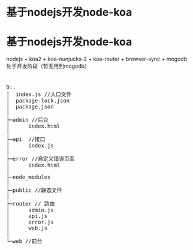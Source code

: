 # 基于nodejs开发node-koa  
<h1> 基于nodejs开发node-koa  </h1>
nodejs + koa2 + koa-nunjucks-2 + koa-router + browser-sync + mogodb  
处于开发阶段（暂无用到mogodb）
   
# 
<pre>
D:.
│  index.js //入口文件
│  package-lock.json
│  package.json
│  
├─admin //后台
│      index.html
│      
├─api  //接口
│      index.js
│      
├─error //自定义错误页面
│      index.html
│      
├─node_modules
│                  
├─public //静态文件
│          
├─router // 路由
│      admin.js
│      api.js
│      error.js
│      web.js
│          
└─web //前台
</pre>
